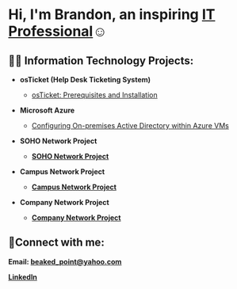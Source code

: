 <h1>Hi, I'm Brandon, an inspiring <a href="https://www.linkedin.com/in/brandon-richards-3a02b9127/"> IT Professional</a>☺</h1>

<h2>👨‍💻 Information Technology Projects:</h2>

- <b>osTicket (Help Desk Ticketing System)</b>
  - [osTicket: Prerequisites and Installation](https://github.com/Sirdsapes/osticket-prereqs)

- <b>Microsoft Azure</b>
  - [Configuring On-premises Active Directory within Azure VMs](https://github.com/Sirdsapes/configure-ad) 

- <b>SOHO Network Project<b>
  - [SOHO Network Project](https://github.com/Sirdsapes/SOHO-Network-Project)

- <b>Campus Network Project<b>
  - [Campus Network Project]((https://github.com/Sirdsapes/Campus-Network-Project))
 
- <b>Company Network Project<b>
  - [Company Network Project](https://github.com/Sirdsapes/Company-Network-Project/tree/main)

<h2>🤳Connect with me:</h2>

Email: beaked_point@yahoo.com

[LinkedIn](https://www.linkedin.com/in/brandon-richards-3a02b9127/)
